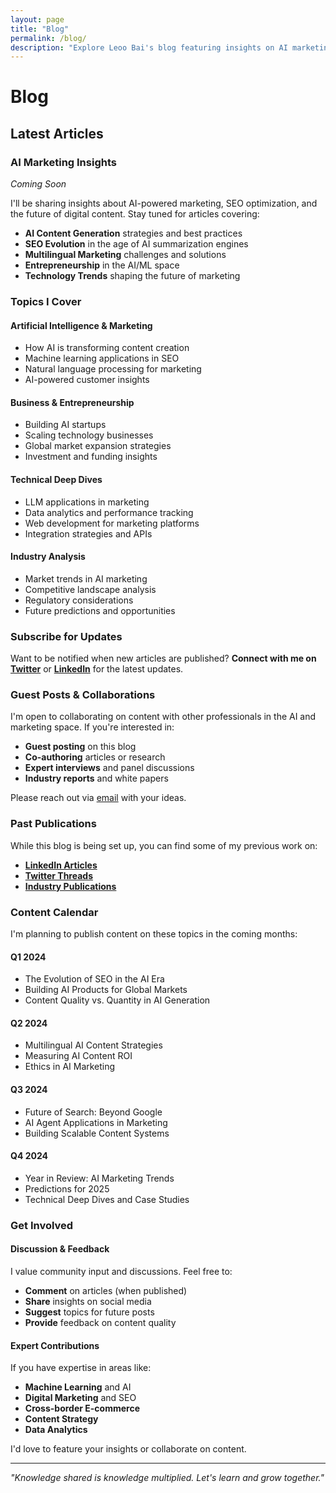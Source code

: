 ```yaml
---
layout: page
title: "Blog"
permalink: /blog/
description: "Explore Leoo Bai's blog featuring insights on AI marketing, SEO optimization, entrepreneurship, and the future of digital content in the age of artificial intelligence."
---
```


# Blog

## Latest Articles

### AI Marketing Insights
*Coming Soon*

I'll be sharing insights about AI-powered marketing, SEO optimization, and the future of digital content. Stay tuned for articles covering:

- **AI Content Generation** strategies and best practices
- **SEO Evolution** in the age of AI summarization engines
- **Multilingual Marketing** challenges and solutions
- **Entrepreneurship** in the AI/ML space
- **Technology Trends** shaping the future of marketing

### Topics I Cover

#### Artificial Intelligence & Marketing
- How AI is transforming content creation
- Machine learning applications in SEO
- Natural language processing for marketing
- AI-powered customer insights

#### Business & Entrepreneurship
- Building AI startups
- Scaling technology businesses
- Global market expansion strategies
- Investment and funding insights

#### Technical Deep Dives
- LLM applications in marketing
- Data analytics and performance tracking
- Web development for marketing platforms
- Integration strategies and APIs

#### Industry Analysis
- Market trends in AI marketing
- Competitive landscape analysis
- Regulatory considerations
- Future predictions and opportunities

### Subscribe for Updates

Want to be notified when new articles are published? **Connect with me on [Twitter](https://twitter.com/leoobai)** or **[LinkedIn](https://linkedin.com/in/leoo-bai)** for the latest updates.

### Guest Posts & Collaborations

I'm open to collaborating on content with other professionals in the AI and marketing space. If you're interested in:

- **Guest posting** on this blog
- **Co-authoring** articles or research
- **Expert interviews** and panel discussions
- **Industry reports** and white papers

Please reach out via [email](mailto:imleoo@gmail.com) with your ideas.

### Past Publications

While this blog is being set up, you can find some of my previous work on:

- **[LinkedIn Articles](https://linkedin.com/in/leoo-bai)**
- **[Twitter Threads](https://twitter.com/leoobai)**
- **[Industry Publications](https://aiseo.icu/blog)**

### Content Calendar

I'm planning to publish content on these topics in the coming months:

#### Q1 2024
- The Evolution of SEO in the AI Era
- Building AI Products for Global Markets
- Content Quality vs. Quantity in AI Generation

#### Q2 2024
- Multilingual AI Content Strategies
- Measuring AI Content ROI
- Ethics in AI Marketing

#### Q3 2024
- Future of Search: Beyond Google
- AI Agent Applications in Marketing
- Building Scalable Content Systems

#### Q4 2024
- Year in Review: AI Marketing Trends
- Predictions for 2025
- Technical Deep Dives and Case Studies

### Get Involved

#### Discussion & Feedback
I value community input and discussions. Feel free to:
- **Comment** on articles (when published)
- **Share** insights on social media
- **Suggest** topics for future posts
- **Provide** feedback on content quality

#### Expert Contributions
If you have expertise in areas like:
- **Machine Learning** and AI
- **Digital Marketing** and SEO
- **Cross-border E-commerce**
- **Content Strategy**
- **Data Analytics**

I'd love to feature your insights or collaborate on content.

---

*"Knowledge shared is knowledge multiplied. Let's learn and grow together."*